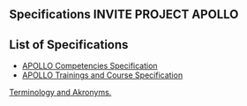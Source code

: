 Specifications INVITE PROJECT APOLLO
---

List of Specifications
--
- [APOLLO Competencies Specification](Competencies.md)
- [APOLLO Trainings and Course Specification](Trainings.md)


[Terminology and Akronyms.](Terminology.md)